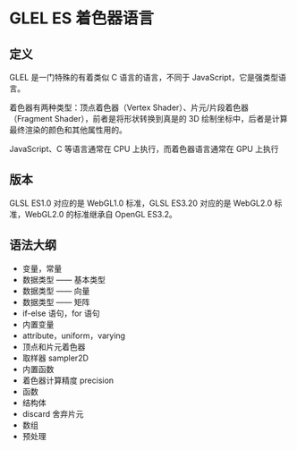 # GLEL ES  着色器语言

## 定义
GLEL 是一门特殊的有着类似 C 语言的语言，不同于 JavaScript，它是强类型语言。

着色器有两种类型：顶点着色器（Vertex Shader）、片元/片段着色器（Fragment Shader），前者是将形状转换到真是的 3D 绘制坐标中，后者是计算最终渲染的颜色和其他属性用的。

JavaScript、C 等语言通常在 CPU 上执行，而着色器语言通常在 GPU 上执行

## 版本

GLSL ES1.0 对应的是 WebGL1.0 标准，GLSL ES3.20 对应的是 WebGL2.0 标准，WebGL2.0 的标准继承自 OpenGL ES3.2。


## 语法大纲

- 变量，常量
- 数据类型 —— 基本类型
- 数据类型 —— 向量
- 数据类型 —— 矩阵
- if-else 语句，for 语句
- 内置变量
- attribute，uniform，varying
- 顶点和片元着色器
- 取样器 sampler2D
- 内置函数
- 着色器计算精度 precision
- 函数
- 结构体
- discard 舍弃片元
- 数组
- 预处理